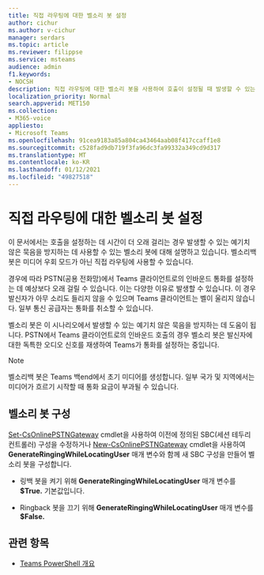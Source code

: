 ```yaml
---
title: 직접 라우팅에 대한 벨소리 봇 설정
author: cichur
ms.author: v-cichur
manager: serdars
ms.topic: article
ms.reviewer: filippse
ms.service: msteams
audience: admin
f1.keywords:
- NOCSH
description: 직접 라우팅에 대한 벨소리 봇을 사용하여 호출이 설정될 때 발생할 수 있는 예기치 않은 묵음을 방지하는 방법을 배워야 합니다.
localization_priority: Normal
search.appverid: MET150
ms.collection:
- M365-voice
appliesto:
- Microsoft Teams
ms.openlocfilehash: 91cea9183a85a804ca43464aab08f417ccaff1e8
ms.sourcegitcommit: c528fad9db719f3fa96dc3fa99332a349cd9d317
ms.translationtype: MT
ms.contentlocale: ko-KR
ms.lasthandoff: 01/12/2021
ms.locfileid: "49827518"
---
```

# <a name="set-up-the-ringback-bot-for-direct-routing"></a>직접 라우팅에 대한 벨소리 봇 설정

이 문서에서는 호출을 설정하는 데 시간이 더 오래 걸리는 경우 발생할 수 있는 예기치 않은 묵음을 방지하는 데 사용할 수 있는 벨소리 봇에 대해 설명하고 있습니다. 벨소리백 봇은 미디어 우회 모드가 아닌 직접 라우팅에 사용할 수 있습니다.

경우에 따라 PSTN(공용 전화망)에서 Teams 클라이언트로의 인바운드 통화를 설정하는 데 예상보다 오래 걸릴 수 있습니다. 이는 다양한 이유로 발생할 수 있습니다. 이 경우 발신자가 아무 소리도 들리지 않을 수 있으며 Teams 클라이언트는 벨이 울리지 않습니다. 일부 통신 공급자는 통화를 취소할 수 있습니다.

벨소리 봇은 이 시나리오에서 발생할 수 있는 예기치 않은 묵음을 방지하는 데 도움이 됩니다. PSTN에서 Teams 클라이언트로의 인바운드 호출의 경우 벨소리 봇은 발신자에 대한 독특한 오디오 신호를 재생하여 Teams가 통화를 설정하는 중입니다.

> [!NOTE]
> 벨소리백 봇은 Teams 백end에서 초기 미디어를 생성합니다. 일부 국가 및 지역에서는 미디어가 흐르기 시작할 때 통화 요금이 부과될 수 있습니다.

## <a name="configure-the-ringback-bot"></a>벨소리 봇 구성

[Set-CsOnlinePSTNGateway](https://docs.microsoft.com/powershell/module/skype/set-csonlinepstngateway) cmdlet을 사용하여 이전에 정의된 SBC(세션 테두리 컨트롤러) 구성을 수정하거나 [New-CsOnlinePSTNGateway](https://docs.microsoft.com/powershell/module/skype/new-csonlinepstngateway) cmdlet을 사용하여 **GenerateRingingWhileLocatingUser** 매개 변수와 함께 새 SBC 구성을 만들어 벨소리 봇을 구성합니다.

- 링백 봇을 켜기 위해 **GenerateRingingWhileLocatingUser** 매개 변수를 **$True.** 기본값입니다. 

- Ringback 봇을 끄기 위해 **GenerateRingingWhileLocatingUser** 매개 변수를 **$False.** 

## <a name="related-topics"></a>관련 항목

- [Teams PowerShell 개요](teams-powershell-overview.md)
